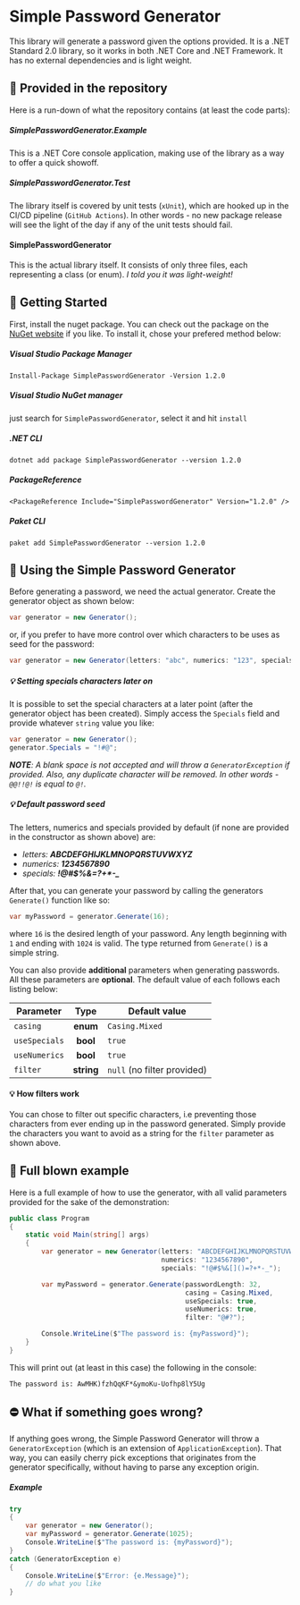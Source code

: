 # Simple Password Generator
This library will generate a password given the options provided. It is a .NET Standard 2.0 library, so it works in both .NET Core and .NET Framework. It has no external dependencies and is light weight.

## :gift: Provided in the repository
Here is a run-down of what the repository contains (at least the code parts):

##### SimplePasswordGenerator.**Example**
This is a .NET Core console application, making use of the library as a way to offer a quick showoff.

##### SimplePasswordGenerator.**Test**
The library itself is covered by unit tests (`xUnit`), which are hooked up in the CI/CD pipeline (`GitHub Actions`). In other words - no new package release will see the light of the day if any of the unit tests should fail.

#### SimplePasswordGenerator
This is the actual library itself. It consists of only three files, each representing a class (or enum). *I told you it was light-weight!*

## :hammer: Getting Started
First, install the nuget package. You can check out the package on the [NuGet website](https://www.nuget.org/packages/SimplePasswordGenerator/) if you like. To install it, chose your prefered method below:

##### Visual Studio Package Manager
```
Install-Package SimplePasswordGenerator -Version 1.2.0
```

##### Visual Studio NuGet manager
just search for `SimplePasswordGenerator`, select it and hit `install` 


##### .NET CLI
```
dotnet add package SimplePasswordGenerator --version 1.2.0
```

##### PackageReference
```
<PackageReference Include="SimplePasswordGenerator" Version="1.2.0" />
```

##### Paket CLI
```
paket add SimplePasswordGenerator --version 1.2.0
```

## :key: Using the Simple Password Generator

Before generating a password, we need the actual generator. Create the generator object as shown below:

```csharp
var generator = new Generator();
```
or, if you prefer to have more control over which characters to be uses as seed for the password:

```csharp
var generator = new Generator(letters: "abc", numerics: "123", specials: "@#?");
```

##### :bulb: Setting specials characters later on
It is possible to set the special characters at a later point (after the generator object has been created). Simply access the `Specials` field and provide whatever `string` value you like:

```csharp
var generator = new Generator();
generator.Specials = "!#@";
```

*__NOTE__: A blank space is not accepted and will throw a `GeneratorException` if provided. Also, any duplicate character will be removed. In other words - `@@!!@!` is equal to `@!`.*

##### :bulb: Default password seed
The letters, numerics and specials provided by default (if none are provided in the constructor as shown above) are:
+ _letters: **ABCDEFGHIJKLMNOPQRSTUVWXYZ**_
+ _numerics: **1234567890**_
+ _specials: **!@#$%&[]()=?+*-\_**_

After that, you can generate your password by calling the generators `Generate()` function like so:

```csharp
var myPassword = generator.Generate(16);
```

where `16` is the desired length of your password. Any length beginning with `1` and ending with `1024` is valid. The type returned from `Generate()` is a simple string.

You can also provide **additional** parameters when generating passwords. All these parameters are **optional**. The default value of each follows each listing below:

| Parameter                | Type     | Default value    |
| ------------------------ |:--------:| ---------------- |
| `casing`                 | **enum**   | `Casing.Mixed`   |
| `useSpecials`            | **bool**   | `true`           |
| `useNumerics`            | **bool**   | `true`           |
| `filter`                 | **string** | `null` (no filter provided) |

#### :bulb: How filters work
You can chose to filter out specific characters, i.e preventing those characters from ever ending up in the password generated. Simply provide the characters you want to avoid as a string for the `filter` parameter as shown above.

## :construction: Full blown example
Here is a full example of how to use the generator, with all valid parameters provided for the sake of the demonstration:

```csharp
public class Program 
{
    static void Main(string[] args) 
    {
        var generator = new Generator(letters: "ABCDEFGHIJKLMNOPQRSTUVWXYZ", 
                                      numerics: "1234567890", 
                                      specials: "!@#$%&[]()=?+*-_");

        var myPassword = generator.Generate(passwordLength: 32, 
                                            casing = Casing.Mixed,
                                            useSpecials: true,
                                            useNumerics: true,
                                            filter: "@#?");

        Console.WriteLine($"The password is: {myPassword}");
    }
}
```

This will print out (at least in this case) the following in the console:
```
The password is: AwMHK)fzhQqKF*&ymoKu-Uofhp8lY5Ug
```

## :no_entry: What if something goes wrong?
If anything goes wrong, the Simple Password Generator will throw a `GeneratorException` (which is an extension of `ApplicationException`). That way, you can easily cherry pick exceptions that originates from the generator specifically, without having to parse any exception origin.

##### Example
``` csharp
try
{
    var generator = new Generator();
    var myPassword = generator.Generate(1025);
    Console.WriteLine($"The password is: {myPassword}");
}
catch (GeneratorException e)
{
    Console.WriteLine($"Error: {e.Message}");
    // do what you like
}
```
